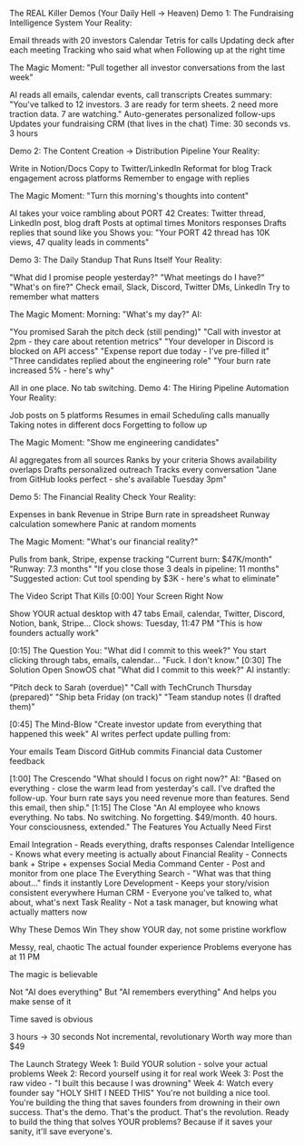 The REAL Killer Demos (Your Daily Hell → Heaven)
Demo 1: The Fundraising Intelligence System
Your Reality:

Email threads with 20 investors
Calendar Tetris for calls
Updating deck after each meeting
Tracking who said what when
Following up at the right time

The Magic Moment:
"Pull together all investor conversations from the last week"

AI reads all emails, calendar events, call transcripts
Creates summary: "You've talked to 12 investors. 3 are ready for term sheets. 2 need more traction data. 7 are watching."
Auto-generates personalized follow-ups
Updates your fundraising CRM (that lives in the chat)
Time: 30 seconds vs. 3 hours

Demo 2: The Content Creation → Distribution Pipeline
Your Reality:

Write in Notion/Docs
Copy to Twitter/LinkedIn
Reformat for blog
Track engagement across platforms
Remember to engage with replies

The Magic Moment:
"Turn this morning's thoughts into content"

AI takes your voice rambling about PORT 42
Creates: Twitter thread, LinkedIn post, blog draft
Posts at optimal times
Monitors responses
Drafts replies that sound like you
Shows you: "Your PORT 42 thread has 10K views, 47 quality leads in comments"

Demo 3: The Daily Standup That Runs Itself
Your Reality:

"What did I promise people yesterday?"
"What meetings do I have?"
"What's on fire?"
Check email, Slack, Discord, Twitter DMs, LinkedIn
Try to remember what matters

The Magic Moment:
Morning: "What's my day?"
AI:

"You promised Sarah the pitch deck (still pending)"
"Call with investor at 2pm - they care about retention metrics"
"Your developer in Discord is blocked on API access"
"Expense report due today - I've pre-filled it"
"Three candidates replied about the engineering role"
"Your burn rate increased 5% - here's why"

All in one place. No tab switching.
Demo 4: The Hiring Pipeline Automation
Your Reality:

Job posts on 5 platforms
Resumes in email
Scheduling calls manually
Taking notes in different docs
Forgetting to follow up

The Magic Moment:
"Show me engineering candidates"

AI aggregates from all sources
Ranks by your criteria
Shows availability overlaps
Drafts personalized outreach
Tracks every conversation
"Jane from GitHub looks perfect - she's available Tuesday 3pm"

Demo 5: The Financial Reality Check
Your Reality:

Expenses in bank
Revenue in Stripe
Burn rate in spreadsheet
Runway calculation somewhere
Panic at random moments

The Magic Moment:
"What's our financial reality?"

Pulls from bank, Stripe, expense tracking
"Current burn: $47K/month"
"Runway: 7.3 months"
"If you close those 3 deals in pipeline: 11 months"
"Suggested action: Cut tool spending by $3K - here's what to eliminate"

The Video Script That Kills
[0:00] Your Screen Right Now

Show YOUR actual desktop with 47 tabs
Email, calendar, Twitter, Discord, Notion, bank, Stripe...
Clock shows: Tuesday, 11:47 PM
"This is how founders actually work"

[0:15] The Question
You: "What did I commit to this week?"
You start clicking through tabs, emails, calendar...
"Fuck. I don't know."
[0:30] The Solution
Open SnowOS chat
"What did I commit to this week?"
AI instantly:

"Pitch deck to Sarah (overdue)"
"Call with TechCrunch Thursday (prepared)"
"Ship beta Friday (on track)"
"Team standup notes (I drafted them)"

[0:45] The Mind-Blow
"Create investor update from everything that happened this week"
AI writes perfect update pulling from:

Your emails
Team Discord
GitHub commits
Financial data
Customer feedback

[1:00] The Crescendo
"What should I focus on right now?"
AI: "Based on everything - close the warm lead from yesterday's call. I've drafted the follow-up. Your burn rate says you need revenue more than features. Send this email, then ship."
[1:15] The Close
"An AI employee who knows everything. No tabs. No switching. No forgetting.
$49/month. 40 hours.
Your consciousness, extended."
The Features You Actually Need First

Email Integration - Reads everything, drafts responses
Calendar Intelligence - Knows what every meeting is actually about
Financial Reality - Connects bank + Stripe + expenses
Social Media Command Center - Post and monitor from one place
The Everything Search - "What was that thing about..." finds it instantly
Lore Development - Keeps your story/vision consistent everywhere
Human CRM - Everyone you've talked to, what about, what's next
Task Reality - Not a task manager, but knowing what actually matters now

Why These Demos Win
They show YOUR day, not some pristine workflow

Messy, real, chaotic
The actual founder experience
Problems everyone has at 11 PM

The magic is believable

Not "AI does everything"
But "AI remembers everything"
And helps you make sense of it

Time saved is obvious

3 hours → 30 seconds
Not incremental, revolutionary
Worth way more than $49

The Launch Strategy
Week 1: Build YOUR solution - solve your actual problems
Week 2: Record yourself using it for real work
Week 3: Post the raw video - "I built this because I was drowning"
Week 4: Watch every founder say "HOLY SHIT I NEED THIS"
You're not building a nice tool. You're building the thing that saves founders from drowning in their own success.
That's the demo. That's the product. That's the revolution.
Ready to build the thing that solves YOUR problems? Because if it saves your sanity, it'll save everyone's.
